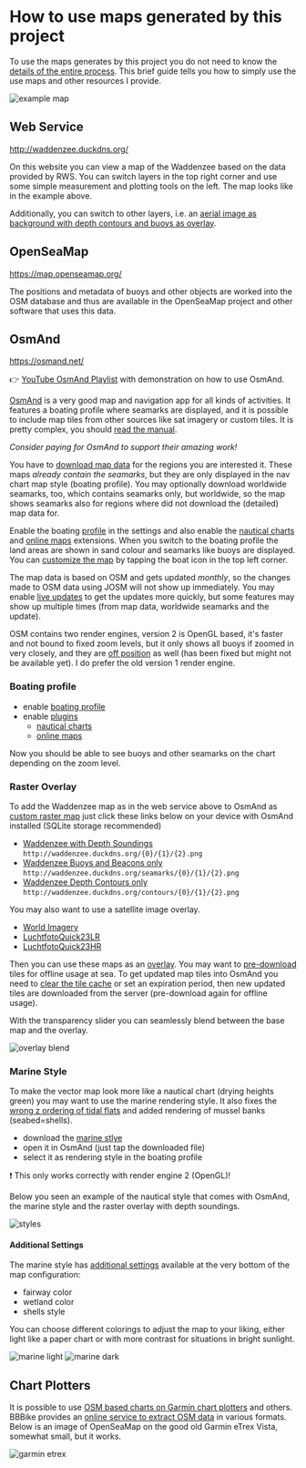 # How to use maps generated by this project

To use the maps generates by this project you do not need to know the [details of the entire process](README.md). This brief guide tells you how to simply use the use maps and other resources I provide.

![example map](img/example.png)

## Web Service

http://waddenzee.duckdns.org/

On this website you can view a map of the Waddenzee based on the data provided by RWS. You can switch layers in the top right corner and use some simple measurement and plotting tools on the left. The map looks like in the example above.

Additionally, you can switch to other layers, i.e. an [aerial image as background with depth contours and buoys as overlay](img/sat+contours.png).

## OpenSeaMap

https://map.openseamap.org/

The positions and metadata of buoys and other objects are worked into the OSM database and thus are available in the OpenSeaMap project and other software that uses this data.

## OsmAnd

https://osmand.net/

:point_right: [YouTube OsmAnd Playlist](https://www.youtube.com/playlist?list=PLVV1f2QQn7GxWiF0C0-e9oJkfkdYLZGms) with demonstration on how to use OsmAnd.

[OsmAnd](https://osmand.net/) is a very good map and navigation app for all kinds of activities. It features a boating profile where seamarks are displayed, and it is possible to include map tiles from other sources like sat imagery or custom tiles. It is pretty complex, you should [read the manual](https://osmand.net/docs/intro).

_Consider paying for OsmAnd to support their amazing work!_ 

You have to [download map data](https://osmand.net/docs/user/start-with/download-maps) for the regions you are interested it. These maps _already contain the seamarks_, but they are only displayed in the nav chart map style (boating profile). You may optionally download worldwide seamarks, too, which contains seamarks only, but worldwide, so the map shows seamarks also for regions where did not download the (detailed) map data for.

Enable the boating [profile](https://osmand.net/docs/user/personal/profiles/) in the settings and also enable the [nautical charts](https://osmand.net/docs/user/plugins/nautical-charts) and [online maps](https://osmand.net/docs/user/plugins/online-map) extensions. When you switch to the boating profile the land areas are shown in sand colour and seamarks like buoys are displayed. You can [customize the map](https://osmand.net/docs/user/map/configure-map-menu) by tapping the boat icon in the top left corner.

The map data is based on OSM and gets updated _monthly_, so the changes made to OSM data using JOSM will not show up immediately. You may enable [live updates](https://osmand.net/docs/user/personal/maps#osmand-live) to get the updates more quickly, but some features may show up multiple times (from map data, worldwide seamarks and the update).

OSM contains two render engines, version 2 is OpenGL based, it's faster and not bound to fixed zoom levels, but it only shows all buoys if zoomed in very closely, and they are [off position](https://github.com/osmandapp/OsmAnd/issues/17413) as well (has been fixed but might not be available yet). I do prefer the old version 1 render engine.

### Boating profile

- enable [boating profile](https://osmand.net/docs/user/personal/profiles/)
- enable [plugins](https://osmand.net/docs/user/plugins/)
  - [nautical charts](https://osmand.net/docs/user/plugins/nautical-charts) 
  - [online maps](https://osmand.net/docs/user/plugins/online-map) 

Now you should be able to see buoys and other seamarks on the chart depending on the zoom level.

### Raster Overlay

To add the Waddenzee map as in the web service above to OsmAnd as [custom raster map](https://osmand.net/docs/user/map/raster-maps) just click these links below on your device with OsmAnd installed (SQLite storage recommended)

- [Waddenzee with Depth Soundings](http://osmand.net/add-tile-source?name=Waddenzee&min_zoom=8&max_zoom=16&url_template=http://waddenzee.duckdns.org/{0}/{1}/{2}.png) `http://waddenzee.duckdns.org/{0}/{1}/{2}.png`
- [Waddenzee Buoys and Beacons only](http://osmand.net/add-tile-source?name=Waddenzee+Boeien&min_zoom=8&max_zoom=16&url_template=http://waddenzee.duckdns.org/seamarks/{0}/{1}/{2}.png) `http://waddenzee.duckdns.org/seamarks/{0}/{1}/{2}.png`
- [Waddenzee Depth Contours only](http://osmand.net/add-tile-source?name=Waddenzee+Contours&min_zoom=8&max_zoom=16&url_template=http://waddenzee.duckdns.org/contours/{0}/{1}/{2}.png) `http://waddenzee.duckdns.org/contours/{0}/{1}/{2}.png`

You may also want to use a satellite image overlay.

- [World Imagery](http://osmand.net/add-tile-source?name=World+Imagery&min_zoom=2&max_zoom=20&url_template=https://server.arcgisonline.com/arcgis/rest/services/World_Imagery/MapServer/tile/{0}/{1}/{2}) 
- [LuchtfotoQuick23LR](http://osmand.net/add-tile-source?name=LuchtfotoQuick23LR&min_zoom=2&max_zoom=18&url_template=https://service.pdok.nl/hwh/luchtfotorgb/wmts/v1_0?layer=2023_quick_orthoLR%26style=default%26tilematrixset=EPSG:3857%26Service=WMTS%26Request=GetTile%26Version=1.0.0%26Format=image%2Fjpg%26TileMatrix={0}%26TileCol={1}%26TileRow={2}) 
- [LuchtfotoQuick23HR](http://osmand.net/add-tile-source?name=LuchtfotoQuick23HR&min_zoom=2&max_zoom=20&url_template=https://service.pdok.nl/hwh/luchtfotorgb/wmts/v1_0?layer=2023_quick_orthoHR%26style=default%26tilematrixset=EPSG:3857%26Service=WMTS%26Request=GetTile%26Version=1.0.0%26Format=image%2Fjpg%26TileMatrix={0}%26TileCol={1}%26TileRow={2}) 

Then you can use these maps as an [overlay](https://osmand.net/docs/user/map/raster-maps#overlay-layer). You may want to [pre-download](https://osmand.net/docs/user/map/raster-maps#download--update-tiles) tiles for offline usage at sea. To get updated map tiles into OsmAnd you need to [clear the tile cache](https://osmand.net/docs/user/map/raster-maps/#clear-raster-map-cache) or set an expiration period, then new updated tiles are downloaded from the server (pre-download again for offline usage).

With the transparency slider you can seamlessly blend between the base map and the overlay.

![overlay blend](img/osmand.gif)

### Marine Style

To make the vector map look more like a nautical chart (drying heights green) you may want to use the marine rendering style. It also fixes the [wrong z ordering of tidal flats](https://github.com/osmandapp/OsmAnd/issues/17835) and added rendering of mussel banks (seabed=shells).

- download the [marine stlye](https://github.com/quantenschaum/mapping/raw/master/marine.render.xml)
- open it in OsmAnd (just tap the downloaded file)
- select it as rendering style in the boating profile

:exclamation: This only works correctly with render engine 2 (OpenGL)!

Below you seen an example of the nautical style that comes with OsmAnd, the marine style and the raster overlay with depth soundings.

![styles](img/styles.png)

#### Additional Settings

The marine style has [additional settings](https://youtu.be/P7Xc7tvhwCw) available at the very bottom of the map configuration: 

- fairway color 
- wetland color
- shells style 

You can choose different colorings to adjust the map to your liking, either light like a paper chart or with more contrast for situations in bright sunlight. 

![marine light](img/marine_light.png)
![marine dark](img/marine_dark.png)

## Chart Plotters

It is possible to use [OSM based charts on Garmin chart plotters](https://wiki.openstreetmap.org/wiki/OpenSeaMap_and_Garmin_nautical_chart_plotter) and others. BBBike provides an [online service to extract OSM data](https://extract.bbbike.org/) in various formats. Below is an image of OpenSeaMap on the good old Garmin eTrex Vista, somewhat small, but it works.

![garmin etrex](img/garmin.png)
